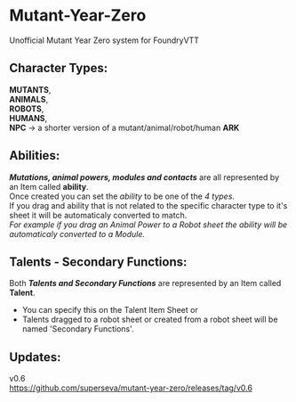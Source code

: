 # Mutant-Year-Zero
Unofficial Mutant Year Zero system for FoundryVTT 

## Character Types:
**MUTANTS**,\
**ANIMALS**,\
**ROBOTS**,\
**HUMANS**,\
**NPC** -> a shorter version of a mutant/animal/robot/human
**ARK**

## Abilities:
***Mutations, animal powers, modules and contacts*** are all represented by an Item called **ability**.\
Once created you can set the *ability* to be one of the *4 types*.\
If you drag and ability that is not related to the specific character type to it's sheet it will be automaticaly converted to match.\
*For example if you drag an Animal Power to a Robot sheet the ability will be automaticaly converted to a Module.*

## Talents - Secondary Functions:
Both ***Talents and Secondary Functions*** are represented by an Item called **Talent**.
- You can specify this on the Talent Item Sheet or
- Talents dragged to a robot sheet or created from a robot sheet will be named 'Secondary Functions'.

## Updates:
v0.6\
https://github.com/superseva/mutant-year-zero/releases/tag/v0.6

